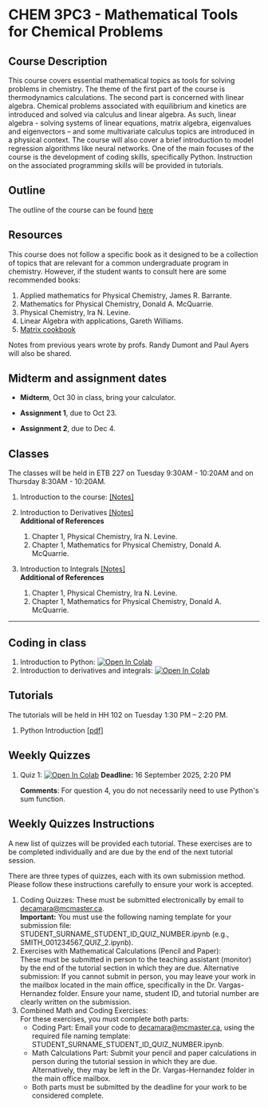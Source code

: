 # CHEM 3PC3 - Mathematical Tools for Chemical Problems 
 
## Course Description 

This course covers essential mathematical topics as tools for solving problems in chemistry. The theme of the first part of the course is thermodynamics calculations. The second part is concerned with linear algebra. Chemical problems associated with equilibrium and kinetics are introduced and solved via calculus and linear algebra. As such, linear algebra - solving systems of linear equations, matrix algebra, eigenvalues and eigenvectors – and some multivariate calculus topics are introduced in a physical context. The course will also cover a brief introduction to model regression algorithms like neural networks. 
One of the main focuses of the course is the development of coding skills, specifically Python. 
Instruction on the associated programming skills will be provided in tutorials. 

## Outline

The outline of the course can be found [here](https://github.com/ChemAI-Lab/Math4Chem/blob/main/website/Lecture_Notes/outline_F2025.pdf) 


## Resources 

This course does not follow a specific book as it designed to be a collection of topics that are relevant for a common undergraduate program in chemistry. However, if the student wants to consult here are some recommended books:

1.	Applied mathematics for Physical Chemistry, James R. Barrante.
2.	Mathematics for Physical Chemistry, Donald A. McQuarrie.
3.	Physical Chemistry, Ira N. Levine.
4.	Linear Algebra with applications, Gareth Williams.
5.  [Matrix cookbook](https://www.math.uwaterloo.ca/~hwolkowi/matrixcookbook.pdf)

Notes from previous years wrote by profs. Randy Dumont and Paul Ayers will also be shared.

## Midterm and assignment dates  
<!-- * **Final**, Dec 6, bring your calculator. -->
<!-- * Practice questions [pdf](https://github.com/ChemAI-Lab/Math4Chem/blob/main/website/Lecture_Notes/final_practice_material.pdf) (**this file will be constantly updated!**) -->
<!-- * **Quiz 2**, due to Dec 6.  <br> -->
<!--   Print the following file and answer the questions, [pdf](https://github.com/ChemAI-Lab/Math4Chem/blob/main/website/Lecture_Notes/quiz2.pdf)<br> -->
<!--   (You can hand it before the final exam. If your are an ASA student, drop your Quiz in CCB's main office mailbox. I will not accept any Quiz2 once the final exam starts.)<br> -->
<!--   -->
* **Midterm**, Oct 30 in class, bring your calculator.
<!--   * Practice questions [pdf](https://github.com/ChemAI-Lab/Math4Chem/blob/main/website/Lecture_Notes/midterm_practice_material.pdf) -->
<!--   * **Midterm answers** [pdf](https://github.com/ChemAI-Lab/Math4Chem/blob/main/website/Lecture_Notes/midterm_1_answer_key.pdf) -->
* **Assignment 1**, due to Oct 23. 
<!--   * Link to the assignment <a target="_blank" href="https://colab.research.google.com/github/ChemAI-Lab/Math4Chem/blob/main/website/Assigments/assigment_1.ipynb"> -->
<!--   <img src="https://colab.research.google.com/assets/colab-badge.svg" alt="Open In Colab"/> -->
<!--   </a> -->
<!--   * Link to the assignment solution <a target="_blank" href="https://colab.research.google.com/github/ChemAI-Lab/Math4Chem/blob/main/website/Assigments/Assigment_1_solution/Solution.ipynb"> -->
<!--   <img src="https://colab.research.google.com/assets/colab-badge.svg" alt="Open In Colab"/> -->
<!-- </a> -->
<!--  -->
* **Assignment 2**, due to Dec 4. 
<!--   * Link to the assignment <a target="_blank" href="https://colab.research.google.com/github/ChemAI-Lab/Math4Chem/blob/main/website/Assigments/assigment_2.ipynb"> -->
<!--   <img src="https://colab.research.google.com/assets/colab-badge.svg" alt="Open In Colab"/> -->
<!-- </a> -->
<!-- ![Dates](Icons_config/MidTerm_date.jpeg) -->

## Classes 
The classes will be held in ETB 227 on Tuesday 9:30AM - 10:20AM and on Thursday 8:30AM - 10:20AM. 

1. Introduction to the course: [[Notes]](https://github.com/ChemAI-Lab/Math4Chem/blob/main/website/Lecture_Notes/Notes/Lecture_1.pdf)
2. Introduction to Derivatives [[Notes]](https://github.com/ChemAI-Lab/Math4Chem/blob/main/website/Lecture_Notes/Notes/Derivatives_notes.pdf)<br> 
   **Additional of References**
   1. Chapter 1, Physical Chemistry, Ira N. Levine.
   2. Chapter 1, Mathematics for Physical Chemistry, Donald A. McQuarrie.

3. Introduction to Integrals [[Notes]](https://github.com/ChemAI-Lab/Math4Chem/blob/main/website/Lecture_Notes/Notes/Integral_notes.pdf)<br>
   **Additional of References**
   1. Chapter 1, Physical Chemistry, Ira N. Levine.
   2. Chapter 1, Mathematics for Physical Chemistry, Donald A. McQuarrie.

<!-- 3. Introduction to Thermodynamics [[Notes]](https://github.com/ChemAI-Lab/Math4Chem/blob/main/website/Lecture_Notes/Notes/Intro_thermodynamics_notes.pdf)<br>  -->
<!--    **Additional of References** -->
<!--    1. Chapters 1 and 2, Physical Chemistry, Ira N. Levine. -->
<!--  -->
<!-- 4. Introduction to Linear Algebra [[Notes]](https://github.com/ChemAI-Lab/Math4Chem/blob/main/website/Lecture_Notes/Notes/Introduction_Linear_Algebra.pdf)<br> -->
<!--    **Additional of References** -->
<!--    1. Chapter 13, Mathematics for Physical Chemistry, Donald A. McQuarrie. -->
<!--    2. Chapter 1, Linear Algebra with applications, Gareth Williams. -->
<!--  -->
<!-- 5. Introduction to Linear Regression [[Notes]](https://github.com/ChemAI-Lab/Math4Chem/blob/main/website/Lecture_Notes/Notes/Linear_Regression.pdf)<br> -->
<!--    **Additional of References** <br> -->
<!--    1. Chapter 1 and 6, Linear Algebra with applications, Gareth Williams. -->
<!--    2. Additional notes [link](https://www.stat.cmu.edu/~cshalizi/mreg/15/lectures/13/lecture-13.pdf) -->
<!--    * Notes will be available this time through <a target="_blank" href="https://colab.research.google.com/github/ChemAI-Lab/Math4Chem/blob/main/website/Lecture_Notes/Coding/linear_regression_class.ipynb"> -->
<!--   <img src="https://colab.research.google.com/assets/colab-badge.svg" alt="Open In Colab"/> -->
<!--  </a> -->
<!--  -->
<!-- 6. NonLinear Equations [[Notes]](https://github.com/ChemAI-Lab/Math4Chem/blob/main/website/Lecture_Notes/Notes/Nonlinear_Equations.pdf)<br>  -->
<!--    * Notes will be available this time through <a target="_blank" href="https://colab.research.google.com/github/ChemAI-Lab/Math4Chem/blob/main/website/Lecture_Notes/Coding/nonlinear_equations.ipynb"> -->
<!--   <img src="https://colab.research.google.com/assets/colab-badge.svg" alt="Open In Colab"/> -->
<!-- </a> -->
<!--  -->
<!-- 7. Chemical Kinetics [[Notes]](https://github.com/ChemAI-Lab/Math4Chem/blob/main/website/Lecture_Notes/Notes/[text](Lecture_Notes/Notes/Chemical_kinetics.pdf).pdf)<br>  -->
<!--   **Additional of References** -->
<!--    1. Chapter 17, Physical Chemistry, Ira N. Levine. -->
<!--    * Notes will be available this time through <a target="_blank" href="https://colab.research.google.com/github/ChemAI-Lab/Math4Chem/blob/main/website/Lecture_Notes/Coding/chem_kinetics.ipynb"> -->
<!--   <img src="https://colab.research.google.com/assets/colab-badge.svg" alt="Open In Colab"/> -->
<!-- </a> -->
<!--  -->
<!-- 1. Eigenvalue Decomposition  [[Notes]](https://github.com/ChemAI-Lab/Math4Chem/blob/main/website/Lecture_Notes/Notes/[text](Lecture_Notes/Notes/Eigenvalue_problem.pdf).pdf)<br>  -->
<!--    **Additional of References** <br> -->
<!--    1. Chapters 18 and 19, Mathematics for Physical Chemistry, Donald A. McQuarrie. -->
<!--    2.  [MIT notes](https://math.mit.edu/~jorloff/suppnotes/suppnotes03/la5.pdf) -->
<!--    3.  [LibreText Mathematics](https://math.libretexts.org/Bookshelves/Differential_Equations/Differential_Equations_(Chasnov)/07%3A_Systems_of_Equations/7.02%3A_Coupled_First-Order_Equations#mjx-eqn-eq%3A2) -->
<!--    4.  [University of Bristol](https://people.maths.bris.ac.uk/~maajh/ODEs/chap4.pdf) -->
<!--      * Parts of the notes will be available this time through -->
<!--  <a target="_blank" href="https://colab.research.google.com/github/ChemAI-Lab/Math4Chem/blob/main/website/Lecture_Notes/Coding/eigenvalue_decomposition.ipynb"> -->
<!--   <img src="https://colab.research.google.com/assets/colab-badge.svg" alt="Open In Colab"/> -->
<!--   </a> -->
<!--  -->
**** 

## Coding in class
1. Introduction to Python: [![Open In Colab](https://colab.research.google.com/assets/colab-badge.svg)](
https://colab.research.google.com/github/ChemAI-Lab/Math4Chem/blob/main/website/Lecture_Notes/Notes/Coding/intro_python.ipynb
)
2. Introduction to derivatives and integrals: [![Open In Colab](https://colab.research.google.com/assets/colab-badge.svg)](
https://colab.research.google.com/github/ChemAI-Lab/Math4Chem/blob/main/website/Lecture_Notes/Notes/Coding/derivatives_and_integrals.ipynb
)

<!--   </a> -->
<!-- 2. Introduction to Thermodynamics <a target="_blank" href="https://colab.research.google.com/github/ChemAI-Lab/Math4Chem/blob/main/website/Lecture_Notes/Coding/intro_thermo.ipynb"> -->
<!--   <img src="https://colab.research.google.com/assets/colab-badge.svg" alt="Open In Colab"/> -->
<!--   </a> -->
<!-- 3. Introduction to Linear Algebra <a target="_blank" href="https://colab.research.google.com/github/ChemAI-Lab/Math4Chem/blob/main/website/Lecture_Notes/Coding/intro_linear_algebra.ipynb"> -->
<!--   <img src="https://colab.research.google.com/assets/colab-badge.svg" alt="Open In Colab"/> -->
<!--   </a> -->
<!-- 4. Matrix operations <a target="_blank" href="https://colab.research.google.com/github/ChemAI-Lab/Math4Chem/blob/main/website/Lecture_Notes/Coding/matrix_operations.ipynb"> -->
<!--   <img src="https://colab.research.google.com/assets/colab-badge.svg" alt="Open In Colab"/> -->
<!--   </a> -->
<!-- 5. Linear Regression <a target="_blank" href="https://colab.research.google.com/github/ChemAI-Lab/Math4Chem/blob/main/website/Lecture_Notes/Coding/linear_regression.ipynb"> -->
<!--   <img src="https://colab.research.google.com/assets/colab-badge.svg" alt="Open In Colab"/> -->
<!--   </a> -->
<!-- 6. Polynomial Regression <a target="_blank" href="https://colab.research.google.com/github/ChemAI-Lab/Math4Chem/blob/main/website/Lecture_Notes/Coding/polynomial_regression_overfitting.ipynb"> -->
<!--   <img src="https://colab.research.google.com/assets/colab-badge.svg" alt="Open In Colab"/> -->
<!--   </a> -->
<!-- 7. Gradient Descent and Newton's Method <a target="_blank" href="https://colab.research.google.com/github/ChemAI-Lab/Math4Chem/blob/main/website/Lecture_Notes/Coding/nonlinear_equations.ipynb"> -->
<!--   <img src="https://colab.research.google.com/assets/colab-badge.svg" alt="Open In Colab"/> -->
<!--   </a> -->
<!-- 8. Chemical Kinetics<a target="_blank" href="https://colab.research.google.com/github/ChemAI-Lab/Math4Chem/blob/main/website/Lecture_Notes/Coding/chem_kinetics.ipynb"> -->
<!--   <img src="https://colab.research.google.com/assets/colab-badge.svg" alt="Open In Colab"/> -->
<!--   </a> -->
<!-- 9. Eigenvalue Decomposition <a target="_blank" href="https://colab.research.google.com/github/ChemAI-Lab/Math4Chem/blob/main/website/Lecture_Notes/Coding/eigenvalue_decomposition.ipynb"> -->
<!--   <img src="https://colab.research.google.com/assets/colab-badge.svg" alt="Open In Colab"/> -->
<!--   </a> -->
<!-- 10. Introduction to Neural Networks  <a target="_blank" href="https://colab.research.google.com/github/ChemAI-Lab/Math4Chem/blob/main/website/Lecture_Notes/Coding/Introduction_to_neural_networks.ipynb"> -->
<!--   <img src="https://colab.research.google.com/assets/colab-badge.svg" alt="Open In Colab"/> -->
<!-- </a> -->
<!-- 1.  Introduction to RdKit  <a target="_blank" href="https://colab.research.google.com/github/ChemAI-Lab/Math4Chem/blob/main/website/Lecture_Notes/Coding/Intro_RdKit.ipynb"> -->
<!--   <img src="https://colab.research.google.com/assets/colab-badge.svg" alt="Open In Colab"/> -->
<!-- </a> -->
<!--  -->


## Tutorials

The tutorials will be held in  HH 102 on Tuesday 1:30 PM – 2:20 PM.

1. Python Introduction [[pdf]](https://github.com/ChemAI-Lab/Math4Chem/blob/main/website/Tutorial_Presentation/First_Tutorial_3PC3.pdf) 
<!--    **Coding**  -->
<!--    1. Alternating Series <a target="_blank" href="https://colab.research.google.com/github/ChemAI-Lab/Math4Chem/blob/main/website/Jupyter_files/Alternating_series.ipynb"> -->
<!--   <img src="https://colab.research.google.com/assets/colab-badge.svg" alt="Open In Colab"/> -->
<!-- </a> -->
<!--  -->
<!-- 2. SymPY [[pdf]](https://mcmasteru365-my.sharepoint.com/:p:/g/personal/decamara_mcmaster_ca/ER0eOwXjrfZOlheg3cF85XwBe8bIRawBXdAxFKFOJTDUkQ?e=eVR3J9)   -->
<!--  -->
<!-- 3. Linear Algebra <a target="_blank" href="https://colab.research.google.com/github/ChemAI-Lab/Math4Chem/blob/alex/website/Tutorial_Presentation/Linear_Algebra.ipynb"> -->
<!--   <img src="https://colab.research.google.com/assets/colab-badge.svg" alt="Open In Colab"/> -->
<!-- </a> -->
<!--  -->
<!-- 4. Neural netowrks and Regression Model <a target="_blank" href="https://colab.research.google.com/github/ChemAI-Lab/Math4Chem/blob/main/website/Tutorial_Presentation/Regression.ipynb"> -->
<!--   <img src="https://colab.research.google.com/assets/colab-badge.svg" alt="Open In Colab"/> -->
<!-- </a> -->
<!--  -->
<!-- 5. Challenge Regression Model <a target="_blank" href="https://colab.research.google.com/github/ChemAI-Lab/Math4Chem/blob/main/website/Tutorial_Presentation/Code_Challenge_Regression.ipynb"> -->
<!--   <img src="https://colab.research.google.com/assets/colab-badge.svg" alt="Open In Colab"/> -->
<!-- </a> -->

## Weekly Quizzes

1. Quiz 1: [![Open In Colab](https://colab.research.google.com/assets/colab-badge.svg)](https://colab.research.google.com/github/ChemAI-Lab/Math4Chem/blob/main/website/Quizzes/Quiz_1.ipynb) **Deadline:** 16 September 2025, 2:20 PM

   **Comments**: For question 4, you do not necessarily need to use Python's sum function.

## Weekly Quizzes Instructions 
A new list of quizzes will be provided each tutorial. These exercises are to be completed individually and are due by the end of the next tutorial session.

There are three types of quizzes, each with its own submission method. Please follow these instructions carefully to ensure your work is accepted.
1.	Coding Quizzes:
These must be submitted electronically by email to decamara@mcmaster.ca.<br>
**Important:** You must use the following naming template for your submission file:
STUDENT_SURNAME_STUDENT_ID_QUIZ_NUMBER.ipynb
(e.g., SMITH_001234567_QUIZ_2.ipynb).
2.	Exercises with Mathematical Calculations (Pencil and Paper):<br>
These must be submitted in person to the teaching assistant (monitor) by the end of the tutorial section in which they are due.
Alternative submission: If you cannot submit in person, you may leave your work in the mailbox located in the main office, specifically in the Dr. Vargas-Hernandez folder. Ensure your name, student ID, and tutorial number are clearly written on the submission.
3.	Combined Math and Coding Exercises:<br>
   For these exercises, you must complete both parts:
      -   Coding Part: Email your code to decamara@mcmaster.ca, using the required file naming template: STUDENT_SURNAME_STUDENT_ID_QUIZ_NUMBER.ipynb.
      -	Math Calculations Part: Submit your pencil and paper calculations in person during the tutorial session in which they are due. Alternatively, they may be left in the Dr. Vargas-Hernandez folder in the main office mailbox.
      - Both parts must be submitted by the deadline for your work to be considered complete.

